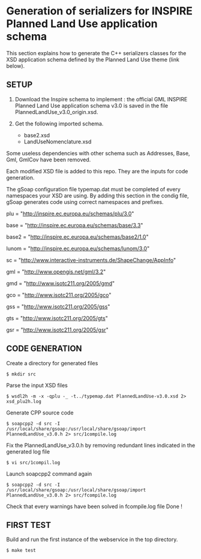 # Generation of serializers for INSPIRE Planned Land Use application schema

This section explains how to generate the C++ serializers classes for the XSD application schema defined by the Planned Land Use theme (link below).

## SETUP

1. Download the Inspire schema to implement : the official GML INSPIRE Planned Land Use application schema v3.0 is saved in the file PlannedLandUse_v3.0_origin.xsd.

2. Get the following imported schema.
    - base2.xsd
    - LandUseNomenclature.xsd

Some useless dependencies with other schema such as Addresses, Base, Gml, GmlCov have been removed.

Each modified XSD file is added to this repo. They are the inputs for code generation.

The gSoap configuration file typemap.dat must be completed of every namespaces your XSD are using.
By adding this section in the condig file, gSoap generates code using correct namespaces and prefixes.

plu = "http://inspire.ec.europa.eu/schemas/plu/3.0"

base = "http://inspire.ec.europa.eu/schemas/base/3.3"

base2 = "http://inspire.ec.europa.eu/schemas/base2/1.0"

lunom = "http://inspire.ec.europa.eu/schemas/lunom/3.0"

sc = "http://www.interactive-instruments.de/ShapeChange/AppInfo"

gml = "http://www.opengis.net/gml/3.2"

gmd = "http://www.isotc211.org/2005/gmd"

gco = "http://www.isotc211.org/2005/gco"

gss = "http://www.isotc211.org/2005/gss"

gts = "http://www.isotc211.org/2005/gts"

gsr = "http://www.isotc211.org/2005/gsr"

## CODE GENERATION

Create a directory for generated files

`$ mkdir src`

Parse the input XSD files

`$ wsdl2h -m -x -qplu -_ -t../typemap.dat PlannedLandUse-v3.0.xsd 2> xsd_plu2h.log`

Generate CPP source code

`$ soapcpp2 -d src -I /usr/local/share/gsoap:/usr/local/share/gsoap/import PlannedLandUse_v3.0.h 2> src/1compile.log`

Fix the PlannedLandUse_v3.0.h by removing redundant lines indicated in the generated  log file

`$ vi src/1compil.log`

Launch soapcpp2 command again

`$ soapcpp2 -d src -I /usr/local/share/gsoap:/usr/local/share/gsoap/import PlannedLandUse_v3.0.h 2> src/fcompile.log`

Check that every warnings have been solved in fcompile.log file
Done !

## FIRST TEST

Build and run the first instance of the webservice in the top directory.

`$ make test`
